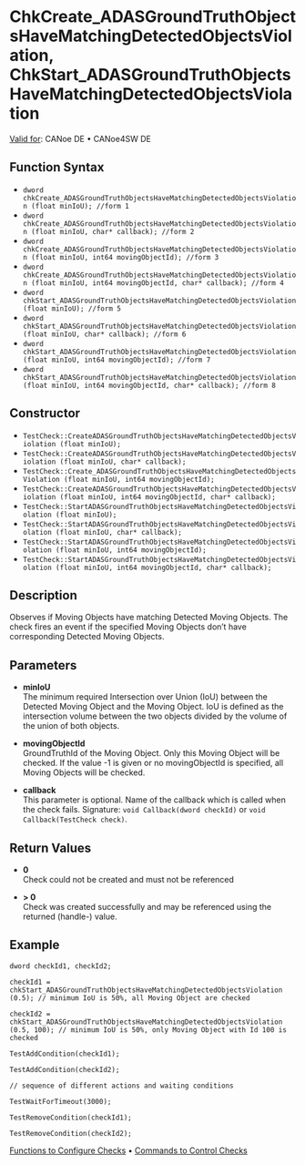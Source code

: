# ChkCreate_ADASGroundTruthObjectsHaveMatchingDetectedObjectsViolation, ChkStart_ADASGroundTruthObjectsHaveMatchingDetectedObjectsViolation

[Valid for](../../../Shared/FeatureAvailability.md):  CANoe DE • CANoe4SW DE

## Function Syntax

- `dword chkCreate_ADASGroundTruthObjectsHaveMatchingDetectedObjectsViolation (float minIoU); //form 1`
- `dword chkCreate_ADASGroundTruthObjectsHaveMatchingDetectedObjectsViolation (float minIoU, char* callback); //form 2`
- `dword chkCreate_ADASGroundTruthObjectsHaveMatchingDetectedObjectsViolation (float minIoU, int64 movingObjectId); //form 3`
- `dword chkCreate_ADASGroundTruthObjectsHaveMatchingDetectedObjectsViolation (float minIoU, int64 movingObjectId, char* callback); //form 4`
- `dword chkStart_ADASGroundTruthObjectsHaveMatchingDetectedObjectsViolation (float minIoU); //form 5`
- `dword chkStart_ADASGroundTruthObjectsHaveMatchingDetectedObjectsViolation (float minIoU, char* callback); //form 6`
- `dword chkStart_ADASGroundTruthObjectsHaveMatchingDetectedObjectsViolation (float minIoU, int64 movingObjectId); //form 7`
- `dword chkStart_ADASGroundTruthObjectsHaveMatchingDetectedObjectsViolation (float minIoU, int64 movingObjectId, char* callback); //form 8`

## Constructor

- `TestCheck::CreateADASGroundTruthObjectsHaveMatchingDetectedObjectsViolation (float minIoU);`
- `TestCheck::CreateADASGroundTruthObjectsHaveMatchingDetectedObjectsViolation (float minIoU, char* callback);`
- `TestCheck::Create_ADASGroundTruthObjectsHaveMatchingDetectedObjectsViolation (float minIoU, int64 movingObjectId);`
- `TestCheck::CreateADASGroundTruthObjectsHaveMatchingDetectedObjectsViolation (float minIoU, int64 movingObjectId, char* callback);`
- `TestCheck::StartADASGroundTruthObjectsHaveMatchingDetectedObjectsViolation (float minIoU);`
- `TestCheck::StartADASGroundTruthObjectsHaveMatchingDetectedObjectsViolation (float minIoU, char* callback);`
- `TestCheck::StartADASGroundTruthObjectsHaveMatchingDetectedObjectsViolation (float minIoU, int64 movingObjectId);`
- `TestCheck::StartADASGroundTruthObjectsHaveMatchingDetectedObjectsViolation (float minIoU, int64 movingObjectId, char* callback);`

## Description

Observes if Moving Objects have matching Detected Moving Objects. The check fires an event if the specified Moving Objects don’t have corresponding Detected Moving Objects.

## Parameters

- **minIoU**  
  The minimum required Intersection over Union (IoU) between the Detected Moving Object and the Moving Object. IoU is defined as the intersection volume between the two objects divided by the volume of the union of both objects.

- **movingObjectId**  
  GroundTruthId of the Moving Object. Only this Moving Object will be checked. If the value -1 is given or no movingObjectId is specified, all Moving Objects will be checked.

- **callback**  
  This parameter is optional. Name of the callback which is called when the check fails. Signature: `void Callback(dword checkId)` or `void Callback(TestCheck check)`.

## Return Values

- **0**  
  Check could not be created and must not be referenced

- **\> 0**  
  Check was created successfully and may be referenced using the returned (handle-) value.

## Example

```plaintext
dword checkId1, checkId2;

checkId1 = chkStart_ADASGroundTruthObjectsHaveMatchingDetectedObjectsViolation (0.5); // minimum IoU is 50%, all Moving Object are checked

checkId2 = chkStart_ADASGroundTruthObjectsHaveMatchingDetectedObjectsViolation (0.5, 100); // minimum IoU is 50%, only Moving Object with Id 100 is checked

TestAddCondition(checkId1);

TestAddCondition(checkId2);

// sequence of different actions and waiting conditions

TestWaitForTimeout(3000);

TestRemoveCondition(checkId1);

TestRemoveCondition(checkId2);
```

[Functions to Configure Checks](../CAPLfunctionsTSLConfigurationFunctions.md) • [Commands to Control Checks](../CAPLfunctionsTSLCheckControlCommands.md)
